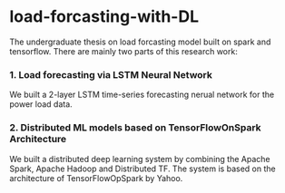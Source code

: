 # load-forcasting-with-DL
The undergraduate thesis on load forcasting model built on spark and tensorflow. There are mainly two parts of this research work:

### 1. Load forecasting via LSTM Neural Network
We built a 2-layer LSTM time-series forecasting nerual network for the power load data.

### 2. Distributed ML models based on TensorFlowOnSpark Architecture
We built a distributed deep learning system by combining the Apache Spark, Apache Hadoop and Distributed TF. The system is based on the architecture of TensorFlowOpSpark by Yahoo.

